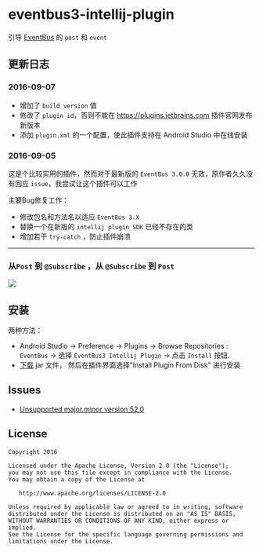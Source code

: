 # eventbus3-intellij-plugin

引导 [EventBus](https://github.com/greenrobot/EventBus) 的 `post` 和 `event`

## 更新日志

### 2016-09-07
- 增加了 `build version` 值
- 修改了 `plugin id`，否则不能在 https://plugins.jetbrains.com 插件官网发布新版本
- 添加 `plugin.xml` 的一个配置，使此插件支持在 Android Studio 中在线安装

### 2016-09-05
这是个比较实用的插件，然而对于最新版的 `EventBus 3.0.0` 无效，原作者久久没有回应 `issue`，我尝试让这个插件可以工作

主要Bug修复工作：
- 修改包名和方法名以适应 `EventBus 3.X`
- 替换一个在新版的 `intellij plugin SDK` 已经不存在的类
- 增加若干 `try-catch` ，防止插件崩溃

---


### 从`Post` 到 `@Subscribe` ，从 `@Subscribe` 到 `Post`

![](https://raw.githubusercontent.com/likfe/eventbus3-intellij-plugin/master/art/cap.gif)


## 安装
两种方法：
- Android Studio -> Preference -> Plugins -> Browse Repositories : `EventBus` -> 选择 `EventBus3 Intellij Plugin` -> 点击 `Install` 按钮.
- [下载](https://github.com/likfe/eventbus3-intellij-plugin/raw/master/eventbus3-intellij-plugin.jar) jar 文件， 然后在插件界面选择"Install Plugin From Disk" 进行安装

## Issues

- [Unsupported major.minor version 52.0](https://github.com/likfe/eventbus3-intellij-plugin/issues/1)

## License

```
Copyright 2016

Licensed under the Apache License, Version 2.0 (the "License");
you may not use this file except in compliance with the License.
You may obtain a copy of the License at

   http://www.apache.org/licenses/LICENSE-2.0

Unless required by applicable law or agreed to in writing, software
distributed under the License is distributed on an "AS IS" BASIS,
WITHOUT WARRANTIES OR CONDITIONS OF ANY KIND, either express or implied.
See the License for the specific language governing permissions and
limitations under the License.
```

